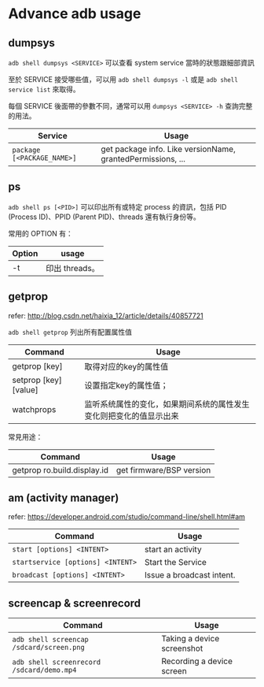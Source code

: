Advance adb usage
=================

dumpsys
-------

`adb shell dumpsys <SERVICE>` 可以查看 system service 當時的狀態跟細部資訊

至於 SERVICE 接受哪些值，可以用 `adb shell dumpsys -l` 或是 `adb shell service list` 來取得。

每個 SERVICE 後面帶的參數不同，通常可以用 `dumpsys <SERVICE> -h` 查詢完整的用法。


| Service | Usage |
| ------- | ----- |
| `package [<PACKAGE_NAME>]` | get package info. Like  versionName, grantedPermissions, ...|



ps
---

`adb shell ps [<PID>]` 可以印出所有或特定 process 的資訊，包括 PID (Process ID)、PPID (Parent PID)、threads 還有執行身份等。

常用的 OPTION 有：

| Option| usage |
| ----- | ----- |
| -t    | 印出 threads。|


getprop
--------

refer: http://blog.csdn.net/haixia_12/article/details/40857721


`adb shell getprop` 列出所有配置属性值

| Command | Usage |
| ------- | ----- |
| getprop [key] | 取得对应的key的属性值 |
| setprop [key] [value] | 设置指定key的属性值；|
| watchprops |   监听系统属性的变化，如果期间系统的属性发生变化则把变化的值显示出来|

常見用途：

| Command | Usage |
| ------- | ----- |
| getprop ro.build.display.id | get firmware/BSP version |


am (activity manager)
---------------------

refer: https://developer.android.com/studio/command-line/shell.html#am

| Command | Usage |
| ------- | ----- |
| `start [options] <INTENT>` | start an activity |
| `startservice [options] <INTENT>` | Start the Service|
| `broadcast [options] <INTENT>` | Issue a broadcast intent. |


screencap & screenrecord
------------------------

| Command | Usage |
| ------- | ----- |
| `adb shell screencap /sdcard/screen.png` | Taking a device screenshot |
| `adb shell screenrecord /sdcard/demo.mp4` | Recording a device screen |
